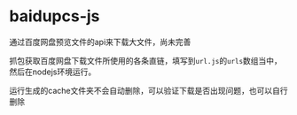 # baidupcs-js
通过百度网盘预览文件的api来下载大文件，尚未完善

抓包获取百度网盘下载文件所使用的各条直链，填写到`url.js`的`urls`数组当中，然后在nodejs环境运行。

运行生成的cache文件夹不会自动删除，可以验证下载是否出现问题，也可以自行删除
